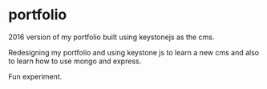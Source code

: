 # portfolio
2016 version of my portfolio built using keystonejs as the cms.

Redesigning my portfolio and using keystone js to learn a new cms and also to learn how to use mongo and express. 

Fun experiment.
